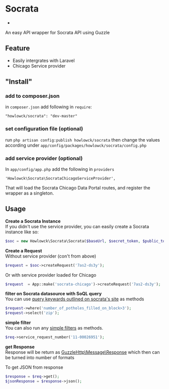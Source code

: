 # Socrata
-
An easy API wrapper for Socrata API using Guzzle

## Feature
- Easily intergrates with Laravel
- Chicago Service provider

## "Install"
### add to composer.json
in `composer.json` add following in `require`:
```
"howlowck/socrata": "dev-master"
```

### set configuration file (optional)
run `php artisan config:publish howlowck/socrata` then change the values according under `app/config/packages/howlowck/socrata/config.php`

### add service provider (optional)
In `app/config/app.php` add the following in `providers`
```
'Howlowck\Socrata\SocrataChicagoServiceProvider',
```

That will load the Socrata Chicago Data Portal routes, and register the wrapper as a singleton.

## Usage
**Create a Socrata Instance**  
If you didn't use the service provider, you can easily create a Socrata instance like so:
```php
$soc = new Howlowck\Socrata\Socrata($baseUrl, $secret_token, $public_token);
```

**Create a Request**  
Without service provider (con't from above)
```php
$request = $soc->createRequest('7as2-ds3y');
```

Or with service provider loaded for Chicago

```php
$request  = App::make('socrata-chicago')->createRequest('7as2-ds3y');
```

**filter on Socrata datasource with SoQL query**  
You can use [query keywards outlined on socrata's site](http://dev.socrata.com/docs/queries.html) as methods

```php
$request->where('number_of_potholes_filled_on_block>3');
$request->select('zip');
```

**simple filter**  
You can also run any [simple filters](http://dev.socrata.com/docs/filtering.html) as methods.  

```php
$req->service_request_number('11-00026951');
```

**get Response**  
Response will be return as [GuzzleHttp\Message\Response](http://api.guzzlephp.org/class-Guzzle.Http.Message.Response.html) which then can be turned into number of formats

To get JSON from response  
```php
$response = $req->get();
$jsonResponse = $response->json();
```


